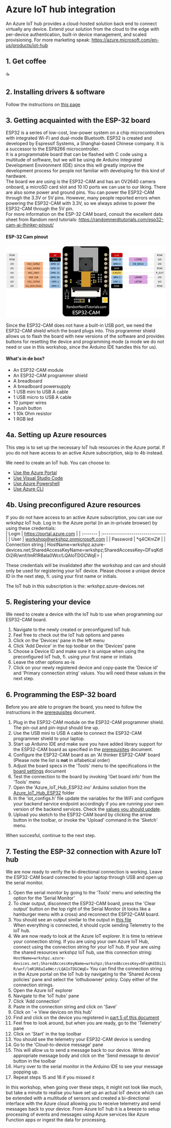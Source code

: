 # Azure IoT hub integration
An Azure IoT hub provides a cloud-hosted solution back end to connect virtually any device. Extend your solution from the cloud to the edge with per-device authentication, built-in device management, and scaled provisioning. For more marketing speak: https://azure.microsoft.com/en-us/products/iot-hub

## 1. Get coffee
☕

## 2. Installing drivers & software
Follow the instructions on [this page](/prerequisites.md)

## 3. Getting acquainted with the ESP-32 board
ESP32 is a series of low-cost, low-power system on a chip microcontrollers with integrated Wi-Fi and dual-mode Bluetooth. ESP32 is created and developed by Espressif Systems, a Shanghai-based Chinese company. It is a successor to the ESP8266 microcontroller.  
It is a programmable board that can be flashed with C code using a multitude of software, but we will be using de Arduino Integrated Development Environment (IDE) since this will greatly improve the development process for people not familiar with developing for this kind of hardware.  
The board we are using is the ESP32-CAM and has an OV2640 camera onboard, a microSD card slot and 10 IO ports we can use to our liking. There are also some power and ground pins. You can power the ESP32-CAM through the 3.3V or 5V pins. However, many people reported errors when powering the ESP32-CAM with 3.3V, so we always advise to power the ESP32-CAM through the 5V pin.  
For more information on the ESP-32 CAM board, consult the excellent data sheet from Random nerd tutorials: https://randomnerdtutorials.com/esp32-cam-ai-thinker-pinout/

#### ESP-32 Cam pinout 
![ESP-32 CAM pinout](/wrkshpz/images/ESP32-CAM-pinout-new.webp "ESP-32 pinout")

Since the ESP32-CAM does not have a built-in USB port, we need the ESP32-CAM shield which the board plugs into. This programmer shield allows us to flash the board with new versions of the software and provides buttons for resetting the device and programming mode (a mode we do not need or use in this workshop, since the Arduino IDE handles this for us).  

#### What's in de box?
- An ESP32-CAM module
- An ESP32-CAM programmer shield 
- A breadboard
- A breadboard powersupply
- 1 USB mini to USB A cable 
- 1 USB micro to USB A cable
- 10 jumper wires
- 1 push button
- 1 10k Ohm resistor
- 1 RGB led

## 4a. Setting up Azure resources
This step is to set up the necessary IoT hub resources in the Azure portal. If you do not have access to an active Azure subscription, skip to 4b instead.

We need to create an IoT hub. You can choose to:
- [Use the Azure Portal](https://learn.microsoft.com/en-us/azure/iot-hub/iot-hub-create-through-portal)
- [Use Visual Studio Code](https://learn.microsoft.com/en-us/azure/iot-hub/iot-hub-create-use-iot-toolkit)
- [Use Azure Powershell](https://learn.microsoft.com/en-us/azure/iot-hub/iot-hub-create-using-powershell)
- [Use Azure CLI](https://learn.microsoft.com/en-us/azure/iot-hub/iot-hub-create-using-cli)

## 4b. Using preconfigured Azure resources
If you do not have access to an active Azure subscription, you can use our wrkshpz IoT hub. Log in to the Azure portal (in an in-private browser) by using these credentials:  
| Login    | https://portal.azure.com         |
| :------- | :------------------------------- |
| User     | workshop@wrkshpz.onmicrosoft.com |
| Password | *q4CKmZ#                         |
| Connection string | HostName=wrkshpz.azure-devices.net;SharedAccessKeyName=wrkshpz;SharedAccessKey=DFsqKdIOi2iR/wnf/lmR1R8aIa0Wcr/LQAIoTDGCWqE= |

These credentials will be invalidated after the workshop and can and should only be used for registering your IoT device. Please choose a unique device ID in the next step, fi. using your first name or initials.

The IoT hub in this subscription is the: wrkshpz.azure-devices.net

## 5. Registering your device
We need to create a device with the IoT hub to use when programming our ESP32-CAM board.  

1. Navigate to the newly created or preconfigured IoT hub.
2. Feel free to check out the IoT hub options and panes
3. Click on the 'Devices' pane in the left menu
4. Click 'Add Device' in the top toolbar on the 'Devices' pane
5. Choose a Device ID and make sure it is unique when using the preconfigured IoT hub, fi. using your first name or initials
6. Leave the other options as-is
7. Click on your newly registered device and copy-paste the 'Device id' and 'Primary connection string' values. You will need these values in the next step.

## 6. Programming the ESP-32 board
Before you are able to program the board, you need to follow the instructions in the [prerequisites](/prerequisites.md) document.

1. Plug in the ESP32-CAM module on the ESP32-CAM programmer shield. The pin-out and pin-input should line up.  
1. Use the USB mini to USB A cable to connect the ESP32-CAM programmer shield to your laptop.
1. Start up Arduino IDE and make sure you have added library support for the ESP32-CAM board as specified in the [prerequisites](/prerequisites.md) document.
1. Configure the ESP32-CAM board as an 'AI thinker ESP32-CAM' board (Please note the list is **not** in alfabetical order)
1. Adjust the board specs in the 'Tools' menu to the specifications in the [board settings](/board-settings.md) document
1. Test the connection to the board by invoking 'Get board info' from the 'Tools' menu
1. Open the 'Azure_IoT_Hub_ESP32.ino' Arduino solution from the [Azure_IoT_Hub_ESP32](/Azure_IoT_Hub_ESP32) folder
1. In the 'iot_configs.h' file update the variables for the WiFi and configure your backend service endpoint accordingly if you are running your own version of the backend services. Check the [values you should update](/azure-iot-hub-values.md).
1. Upload you sketch to the ESP32-CAM board by clicking the arrow button in the toolbar, or invoke the 'Upload' command in the 'Sketch' menu.

When succesful, continue to the next step.

## 7. Testing the ESP-32 connection with Azure IoT hub
We are now ready to verify the bi-directional connection is working. Leave the ESP32-CAM board connected to your laptop through USB and open up the serial monitor.

1. Open the serial monitor by going to the 'Tools' menu and selecting the option for the 'Serial Monitor'
2. To clear output, disconnect the ESP32-CAM board, press the 'Clear output' button on the top right of the Serial Monitor (it looks like a hamburger menu with a cross) and reconnect the ESP32-CAM board.
3. You should see an output similar to the output in [this file](/valid-serial-monitor.md)  
When everything is connected, it should cycle sending Telemetry to the IoT hub.
4. We are now ready to look at the Azure IoT explorer. It is time to retrieve your connection string. If you are using your own Azure IoT Hub, connect using the connection string for your IoT hub. If your are using the shared resources wrkshpz IoT hub, use this connection string:
```HostName=wrkshpz.azure-devices.net;SharedAccessKeyName=wrkshpz;SharedAccessKey=DFsqKdIOi2iR/wnf/lmR1R8aIa0Wcr/LQAIoTDGCWqE=```
You can find the connection string in the Azure portal on the IoT hub by navigating to the 'Shared Access policies' pane and select the 'iothubowner' policy. Copy either of the connection strings.
5. Open the Azure IoT explorer
6. Navigate to the 'IoT hubs' pane 
7. Click 'Add connection'
8. Paste in the connection string and click on 'Save'
9. Click on '-> View devices on this hub'
10. Find and click on the device you registered in [part 5 of this document](#5-registering-your-device)
11. Feel free to look around, but when you are ready, go to the 'Telemetry' pane
12. Click on 'Start' in the top toolbar
13. You should see the telemetry your ESP32-CAM device is sending
14. Go to the 'Cloud-to-device message' pane
15. This will allow us to send a message back to our device. Write an appropriate message body and click on the 'Send message to device' button in the toolbar
16. Hurry over to the serial monitor in the Arduino IDE to see your message popping up.
17. Repeat steps 15 and 16 if you missed it

In this workshop, when going over these steps, it might not look like much, but take a minute to realise you have set up an actual IoT device which can be extended with a multitude of sensors and created a bi-directional interface with the Azure cloud allowing you to receive telemetry and send messages back to your device.
From Azure IoT hub it is a breeze to setup processing of events and messages using Azure services like Azure Function apps or ingest the data for processing.

